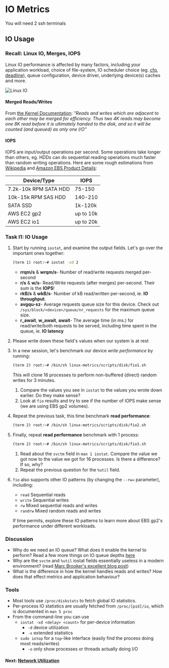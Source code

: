 # IO Metrics

You will need 2 ssh terminals

## IO Usage

### Recall: Linux IO, Merges, IOPS

Linux IO performance is affected by many factors, including your application workload, choice of file-system, IO scheduler choice (eg. [cfq](https://www.kernel.org/doc/Documentation/block/cfq-iosched.txt), [deadline](https://www.kernel.org/doc/Documentation/block/deadline-iosched.txt)), queue configuration, device driver, underlying device(s) caches and more.

![Linux IO](images/linux_io.png)

#### Merged Reads/Writes

From [the Kernel Documentation](https://www.kernel.org/doc/Documentation/iostats.txt): *"Reads and writes which are adjacent to each other may be merged for efficiency.  Thus two 4K reads may become one 8K read before it is ultimately handed to the disk, and so it will be counted (and queued) as only one I/O"*

#### IOPS

IOPS are input/output operations per second. Some operations take longer than others, eg. HDDs can do sequential reading operations much faster than random writing operations. Here are some rough estimations from [Wikipedia](https://en.wikipedia.org/wiki/IOPS) and [Amazon EBS Product Details](http://aws.amazon.com/ebs/details/):

| Device/Type           | IOPS      |
|-----------------------|-----------|
| 7.2k-10k RPM SATA HDD | 75-150    |
| 10k-15k RPM SAS HDD   | 140-210   |
| SATA SSD              | 1k-120k   |
| AWS EC2 gp2           | up to 10k |
| AWS EC2 io1           | up to 20k |

### Task I1: IO Usage

1. Start by running `iostat`, and examine the output fields. Let's go over the important ones together:
   ```bash
   (term 1) root:~# iostat -xd 2
   ```
	- **rrqm/s** & **wrqm/s**- Number of read/write requests merged per-second
	- **r/s** & **w/s**- Read/Write requests (after merges) per-second. Their sum is the **IOPS**!
	- **rkB/s** & **wkB/s**- Number of kB read/written per-second, ie. **IO throughput**.
	- **avgqu-sz**- Average requests queue size for this device. Check out `/sys/block/<device>/queue/nr_requests` for the maximum queue size.
	- **r_await**, **w_await**, **await**- The average time (in ms.) for read/write/both requests to be served, including time spent in the queue, ie. **IO latency**
2. Please write down these field's values when our system is at rest
3. In a new session, let's benchmark our device *write performance* by running:

	```bash
	(term 2) root:~# /bin/sh linux-metrics/scripts/disk/fio1.sh
	```
	
	This will clone 16 processes to perform non-buffered (direct) random writes for 3 minutes.
	1. Compare the values you see in `iostat` to the values you wrote down earlier. Do they make sense?
	2. Look at `fio` results and try to see if the number of IOPS make sense (we are using EBS gp2 volumes).
4. Repeat the previous task, this time benchmark **read performance**:

	```bash
	(term 2) root:~# /bin/sh linux-metrics/scripts/disk/fio2.sh
	```
	
5. Finally, repeat **read performance** benchmark with 1 process:

	```bash
	(term 2) root:~# /bin/sh linux-metrics/scripts/disk/fio3.sh
	```
	1. Read about the `svctm` field in `man 1 iostat`. Compare the value we got now to the value we got for 16 processes. Is there a difference? If so, why?
	2. Repeat the previous question for the `%util` field.

6. `fio` also supports other IO patterns (by changing the `--rw=` parameter), including:
	- `read` Sequential reads
	- `write` Sequential writes
	- `rw` Mixed sequential reads and writes
	- `randrw` Mixed random reads and writes

	If time permits, explore these IO patterns to learn more about EBS gp2's performance under different workloads.

### Discussion

- Why do we need an IO queue? What does it enable the kernel to perform? Read a few more things on IO queue depths [here](https://blog.docbert.org/queue-depth-iops-and-latency/)
- Why are the `svctm` and `%util` iostat fields essentially useless in a modern environment? (read [Marc Brooker's excellent blog post](https://brooker.co.za/blog/2014/07/04/iostat-pct.html))
- What is the difference in how the kernel handles reads and writes? How does that effect metrics and application behaviour?

### Tools

 - Most tools use `/proc/diskstats` to fetch global IO statistics.
 - Per-process IO statistics are usually fetched from `/proc/[pid]/io`, which is documented in `man 5 proc`
 - From the command-line you can use
	 - `iostat -xd <delay> <count>` for per-device information
		 - `-d` device utilization
		 - `-x` extended statistics
	 - `sudo iotop` for a `top`-like interface (easily find the process doing most reads/writes)
		 - `-o` only show processes or threads actually doing I/O

#### Next: [Network Utilization](net-util.md)
